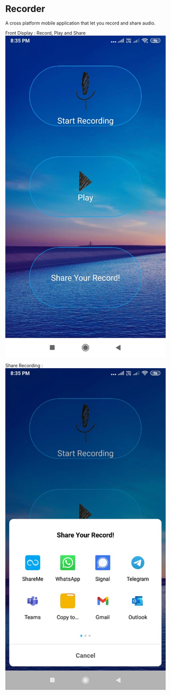 # Recorder
A cross platform mobile application that let you record and share audio.

Front Display : Record, Play and Share
![Screenshot 1](https://github.com/vermashivam/Recorder/blob/main/Screenshot%201.jpeg)

Share Recording : 
![Screenshot 2](https://github.com/vermashivam/Recorder/blob/main/Screenshot%202.jpeg)
